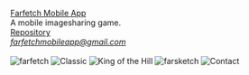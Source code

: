[Farfetch Mobile App](https://farfetchapp.github.io)<br>
A mobile imagesharing game.<br>
[Repository](https://github.com/farfetchapp/farfetchapp.github.io)<br>
<i>farfetchmobileapp@gmail.com</i><br>
<br>
![farfetch](https://i.imgur.com/3uOpPBp.jpg)
![Classic](https://i.imgur.com/iiLldhV.jpg)
![King of the Hill](https://i.imgur.com/suODzwq.jpg)
![farsketch](https://i.imgur.com/jNLHQDF.jpg)
![Contact](https://i.imgur.com/3yUvmfc.jpg)

